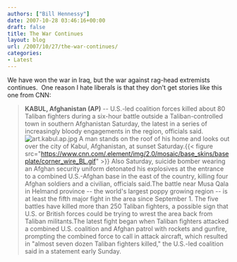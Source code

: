 ```yaml
---
authors: ["Bill Hennessy"]
date: 2007-10-28 03:46:16+00:00
draft: false
title: The War Continues
layout: blog
url: /2007/10/27/the-war-continues/
categories:
- Latest
---
```


We have won the war in Iraq, but the war against rag-head extremists continues.  One reason I hate liberals is that they don't get stories like this one from CNN:

> **KABUL, Afghanistan (AP)** -- U.S.-led coalition forces killed about 80 Taliban fighters during a six-hour battle outside a Taliban-controlled town in southern Afghanistan Saturday, the latest in a series of increasingly bloody engagements in the region, officials said.![art.kabul.ap.jpg](https://i.l.cnn.net/cnn/2007/WORLD/asiapcf/10/27/afghanistan.violence.ap/art.kabul.ap.jpg)
A man stands on the roof of his home and looks out over the city of Kabul, Afghanistan, at sunset Saturday.{{< figure src="https://www.cnn.com/.element/img/2.0/mosaic/base_skins/baseplate/corner_wire_BL.gif" >}}
Also Saturday, suicide bomber wearing an Afghan security uniform detonated his explosives at the entrance to a combined U.S.-Afghan base in the east of the country, killing four Afghan soldiers and a civilian, officials said.The battle near Musa Qala in Helmand province -- the world's largest poppy growing region -- is at least the fifth major fight in the area since September 1. The five battles have killed more than 250 Taliban fighters, a possible sign that U.S. or British forces could be trying to wrest the area back from Taliban militants.The latest fight began when Taliban fighters attacked a combined U.S. coalition and Afghan patrol with rockets and gunfire, prompting the combined force to call in attack aircraft, which resulted in "almost seven dozen Taliban fighters killed," the U.S.-led coalition said in a statement early Sunday. 
